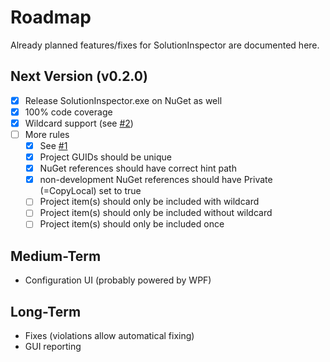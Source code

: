 # Roadmap

Already planned features/fixes for SolutionInspector are documented here.

## Next Version (v0.2.0)

- [x] Release SolutionInspector.exe on NuGet as well
- [x] 100% code coverage
- [x] Wildcard support (see [#2](../issues/2))
- [ ] More rules
  - [x] See [#1](../issues/1)
  - [x] Project GUIDs should be unique
  - [x] NuGet references should have correct hint path
  - [x] non-development NuGet references should have Private (=CopyLocal) set to true
  - [ ] Project item(s) should only be included with wildcard
  - [ ] Project item(s) should only be included without wildcard
  - [ ] Project item(s) should only be included once

## Medium-Term

* Configuration UI (probably powered by WPF)

## Long-Term

* Fixes (violations allow automatical fixing)
* GUI reporting
